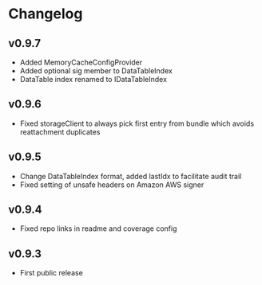 # Changelog

## v0.9.7

* Added MemoryCacheConfigProvider
* Added optional sig member to DataTableIndex
* DataTable index renamed to IDataTableIndex

## v0.9.6

* Fixed storageClient to always pick first entry from bundle which avoids reattachment duplicates

## v0.9.5

* Change DataTableIndex format, added lastIdx to facilitate audit trail
* Fixed setting of unsafe headers on Amazon AWS signer

## v0.9.4

* Fixed repo links in readme and coverage config

## v0.9.3

* First public release
